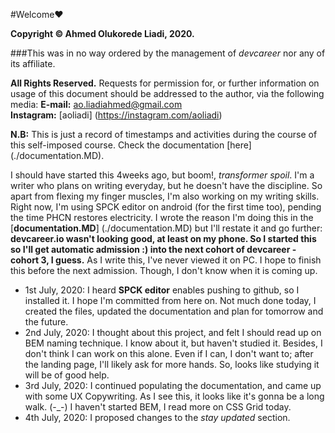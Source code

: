 #Welcome❤

**Copyright © Ahmed Olukorede Liadi, 2020.**

###This was in no way ordered by the management of _devcareer_ nor any of its affiliate.

**All Rights Reserved.**
Requests for permission for, or further information on usage of this document should be addressed to the author, via the following media:
**E-mail:** ao.liadiahmed@gmail.com  
**Instagram:** [aoliadi] (https://instagram.com/aoliadi)  

**N.B:** This is just a record of timestamps and activities during the course of this self-imposed course. Check the documentation [here] (./documentation.MD).  

I should have started this 4weeks ago, but boom!, _transformer spoil_. I'm a writer who plans on writing everyday, but he doesn't have the discipline. So apart from flexing my finger muscles, I'm also working on my writing skills. Right now, I'm using SPCK editor on android (for the first time too), pending the time PHCN restores electricity. I wrote the reason I'm doing this in the [**documentation.MD**] (./documentation.MD) but I'll restate it and go further: **devcareer.io wasn't looking good, at least on my phone. So I started this so I'll get automatic admission :) into the next cohort of devcareer - cohort 3, I guess.** As I write this, I've never viewed it on PC. I hope to finish this before the next admission. Though, I don't know when it is coming up.  


+ 1st July, 2020: I heard **SPCK editor** enables pushing to github, so I installed it. I hope I'm committed from here on. Not much done today, I created the files, updated the documentation and plan for tomorrow and the future.
+ 2nd July, 2020: I thought about this project, and felt I should read up on BEM naming technique. I know about it, but haven't studied it. Besides, I don't think I can work on this alone. Even if I can, I don't want to; after the landing page, I'll likely ask for more hands. So, looks like studying it will be of good help.
+ 3rd July, 2020: I continued populating the documentation, and came up with some UX Copywriting. As I see this, it looks like it's gonna be a long walk. (-_-) I haven't started BEM, I read more on CSS Grid today.
+ 4th July, 2020: I proposed changes to the *stay updated* section.
